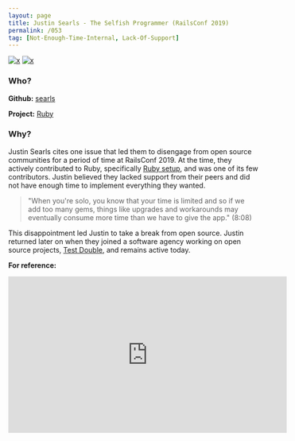 ```yaml
---
layout: page
title: Justin Searls - The Selfish Programmer (RailsConf 2019)
permalink: /053
tag: [Not-Enough-Time-Internal, Lack-Of-Support]
---
```


[![x](https://img.shields.io/badge/-Not%20Enough%20Time%20(Internal)-darkblue)](/#NETI) [![x](https://img.shields.io/badge/-Lack%20of%20Support-e2062c)](/#LOS) 

### Who?

**Github:** [searls](https://github.com/searls)

**Project:** [Ruby](https://github.com/ruby)

### Why?

Justin Searls cites one issue that led them to disengage from open source communities for a period of time at RailsConf 2019. At the time, they actively contributed to Ruby, specifically [Ruby setup](https://github.com/ruby/setup-ruby), and was one of its few contributors. Justin believed they lacked support from their peers and did not have enough time to implement everything they wanted.

> "When you're solo, you know that your time is limited and so if we add too many gems, things like upgrades and workarounds may eventually consume more time than we have to give the app." (8:08)

This disappointment led Justin to take a break from open source. Justin returned later on when they joined a software agency working on open source projects, [Test Double](https://github.com/testdouble), and remains active today.

**For reference:**

<iframe width="560" height="315" src="https://www.youtube.com/embed/k5thkp4ZXSI?start=488" title="YouTube video player" frameborder="0" allow="accelerometer; autoplay; clipboard-write; encrypted-media; gyroscope; picture-in-picture" allowfullscreen></iframe>

